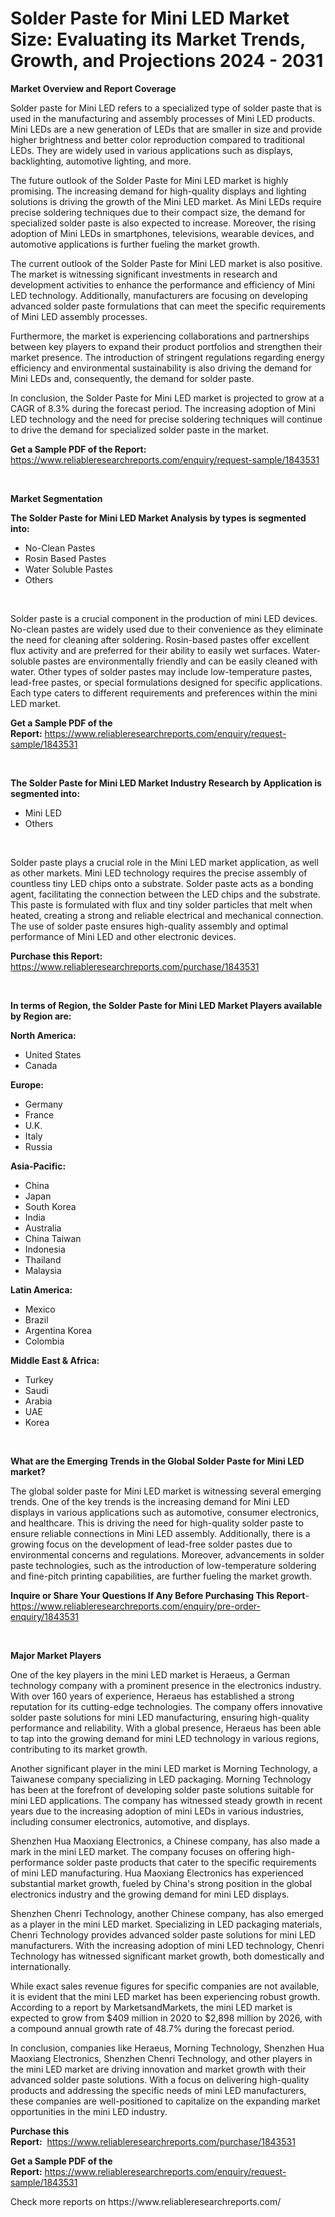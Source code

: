 <p><h1>Solder Paste for Mini LED Market Size: Evaluating its Market Trends, Growth, and Projections 2024 - 2031</h1></p><p><strong>Market Overview and Report Coverage</strong></p>
<p><p>Solder paste for Mini LED refers to a specialized type of solder paste that is used in the manufacturing and assembly processes of Mini LED products. Mini LEDs are a new generation of LEDs that are smaller in size and provide higher brightness and better color reproduction compared to traditional LEDs. They are widely used in various applications such as displays, backlighting, automotive lighting, and more.</p><p>The future outlook of the Solder Paste for Mini LED market is highly promising. The increasing demand for high-quality displays and lighting solutions is driving the growth of the Mini LED market. As Mini LEDs require precise soldering techniques due to their compact size, the demand for specialized solder paste is also expected to increase. Moreover, the rising adoption of Mini LEDs in smartphones, televisions, wearable devices, and automotive applications is further fueling the market growth.</p><p>The current outlook of the Solder Paste for Mini LED market is also positive. The market is witnessing significant investments in research and development activities to enhance the performance and efficiency of Mini LED technology. Additionally, manufacturers are focusing on developing advanced solder paste formulations that can meet the specific requirements of Mini LED assembly processes.</p><p>Furthermore, the market is experiencing collaborations and partnerships between key players to expand their product portfolios and strengthen their market presence. The introduction of stringent regulations regarding energy efficiency and environmental sustainability is also driving the demand for Mini LEDs and, consequently, the demand for solder paste.</p><p>In conclusion, the Solder Paste for Mini LED market is projected to grow at a CAGR of 8.3% during the forecast period. The increasing adoption of Mini LED technology and the need for precise soldering techniques will continue to drive the demand for specialized solder paste in the market.</p></p>
<p><strong>Get a Sample PDF of the Report:</strong> <a href="https://www.reliableresearchreports.com/enquiry/request-sample/1843531">https://www.reliableresearchreports.com/enquiry/request-sample/1843531</a></p>
<p>&nbsp;</p>
<p><strong>Market Segmentation</strong></p>
<p><strong>The Solder Paste for Mini LED Market Analysis by types is segmented into:</strong></p>
<p><ul><li>No-Clean Pastes</li><li>Rosin Based Pastes</li><li>Water Soluble Pastes</li><li>Others</li></ul></p>
<p>&nbsp;</p>
<p><p>Solder paste is a crucial component in the production of mini LED devices. No-clean pastes are widely used due to their convenience as they eliminate the need for cleaning after soldering. Rosin-based pastes offer excellent flux activity and are preferred for their ability to easily wet surfaces. Water-soluble pastes are environmentally friendly and can be easily cleaned with water. Other types of solder pastes may include low-temperature pastes, lead-free pastes, or special formulations designed for specific applications. Each type caters to different requirements and preferences within the mini LED market.</p></p>
<p><strong>Get a Sample PDF of the Report:</strong>&nbsp;<a href="https://www.reliableresearchreports.com/enquiry/request-sample/1843531">https://www.reliableresearchreports.com/enquiry/request-sample/1843531</a></p>
<p>&nbsp;</p>
<p><strong>The Solder Paste for Mini LED Market Industry Research by Application is segmented into:</strong></p>
<p><ul><li>Mini LED</li><li>Others</li></ul></p>
<p>&nbsp;</p>
<p><p>Solder paste plays a crucial role in the Mini LED market application, as well as other markets. Mini LED technology requires the precise assembly of countless tiny LED chips onto a substrate. Solder paste acts as a bonding agent, facilitating the connection between the LED chips and the substrate. This paste is formulated with flux and tiny solder particles that melt when heated, creating a strong and reliable electrical and mechanical connection. The use of solder paste ensures high-quality assembly and optimal performance of Mini LED and other electronic devices.</p></p>
<p><strong>Purchase this Report:</strong>&nbsp; <a href="https://www.reliableresearchreports.com/purchase/1843531">https://www.reliableresearchreports.com/purchase/1843531</a></p>
<p>&nbsp;</p>
<p><strong>In terms of Region, the Solder Paste for Mini LED Market Players available by Region are:</strong></p>
<p>
    <p> <strong> North America: </strong>
        <ul>
            <li>United States</li>
            <li>Canada</li>
        </ul>
        </p> 
    <p> <strong> Europe: </strong>
        <ul>
            <li>Germany</li>
            <li>France</li>
            <li>U.K.</li>
            <li>Italy</li>
            <li>Russia</li>
        </ul>
        </p> 
    <p> <strong> Asia-Pacific: </strong>
        <ul>
            <li>China</li>
            <li>Japan</li>
            <li>South Korea</li>
            <li>India</li>
            <li>Australia</li>
            <li>China Taiwan</li>
            <li>Indonesia</li>
            <li>Thailand</li>
            <li>Malaysia</li>
        </ul>
        </p> 
    <p> <strong> Latin America: </strong>
        <ul>
            <li>Mexico</li>
            <li>Brazil</li>
            <li>Argentina Korea</li>
            <li>Colombia</li>
        </ul>
        </p> 
    <p> <strong> Middle East & Africa: </strong>
        <ul>
            <li>Turkey</li>
            <li>Saudi</li>
            <li>Arabia</li>
            <li>UAE</li>
            <li>Korea</li>
        </ul>
    </p>
    </p>
<p>&nbsp;</p>
<p><strong>What are the Emerging Trends in the Global Solder Paste for Mini LED market?</strong></p>
<p><p>The global solder paste for Mini LED market is witnessing several emerging trends. One of the key trends is the increasing demand for Mini LED displays in various applications such as automotive, consumer electronics, and healthcare. This is driving the need for high-quality solder paste to ensure reliable connections in Mini LED assembly. Additionally, there is a growing focus on the development of lead-free solder pastes due to environmental concerns and regulations. Moreover, advancements in solder paste technologies, such as the introduction of low-temperature soldering and fine-pitch printing capabilities, are further fueling the market growth.</p></p>
<p><strong>Inquire or Share Your Questions If Any Before Purchasing This Report</strong>- <a href="https://www.reliableresearchreports.com/enquiry/pre-order-enquiry/1843531">https://www.reliableresearchreports.com/enquiry/pre-order-enquiry/1843531</a></p>
<p>&nbsp;</p>
<p><strong>Major Market Players</strong></p>
<p><p>One of the key players in the mini LED market is Heraeus, a German technology company with a prominent presence in the electronics industry. With over 160 years of experience, Heraeus has established a strong reputation for its cutting-edge technologies. The company offers innovative solder paste solutions for mini LED manufacturing, ensuring high-quality performance and reliability. With a global presence, Heraeus has been able to tap into the growing demand for mini LED technology in various regions, contributing to its market growth.</p><p>Another significant player in the mini LED market is Morning Technology, a Taiwanese company specializing in LED packaging. Morning Technology has been at the forefront of developing solder paste solutions suitable for mini LED applications. The company has witnessed steady growth in recent years due to the increasing adoption of mini LEDs in various industries, including consumer electronics, automotive, and displays.</p><p>Shenzhen Hua Maoxiang Electronics, a Chinese company, has also made a mark in the mini LED market. The company focuses on offering high-performance solder paste products that cater to the specific requirements of mini LED manufacturing. Hua Maoxiang Electronics has experienced substantial market growth, fueled by China's strong position in the global electronics industry and the growing demand for mini LED displays.</p><p>Shenzhen Chenri Technology, another Chinese company, has also emerged as a player in the mini LED market. Specializing in LED packaging materials, Chenri Technology provides advanced solder paste solutions for mini LED manufacturers. With the increasing adoption of mini LED technology, Chenri Technology has witnessed significant market growth, both domestically and internationally.</p><p>While exact sales revenue figures for specific companies are not available, it is evident that the mini LED market has been experiencing robust growth. According to a report by MarketsandMarkets, the mini LED market is expected to grow from $409 million in 2020 to $2,898 million by 2026, with a compound annual growth rate of 48.7% during the forecast period.</p><p>In conclusion, companies like Heraeus, Morning Technology, Shenzhen Hua Maoxiang Electronics, Shenzhen Chenri Technology, and other players in the mini LED market are driving innovation and market growth with their advanced solder paste solutions. With a focus on delivering high-quality products and addressing the specific needs of mini LED manufacturers, these companies are well-positioned to capitalize on the expanding market opportunities in the mini LED industry.</p></p>
<p><strong>Purchase this Report:</strong>&nbsp;&nbsp;<a href="https://www.reliableresearchreports.com/purchase/1843531">https://www.reliableresearchreports.com/purchase/1843531</a></p>
<p></p>
<p><strong>Get a Sample PDF of the Report:</strong>&nbsp;<a href="https://www.reliableresearchreports.com/enquiry/request-sample/1843531">https://www.reliableresearchreports.com/enquiry/request-sample/1843531</a></p>
<p>Check more reports on https://www.reliableresearchreports.com/</p>